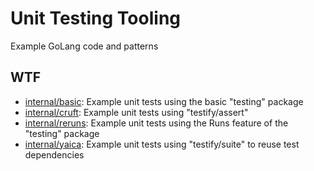 Unit Testing Tooling
====================

Example GoLang code and patterns


WTF
---

- [internal/basic](internal/basic): Example unit tests using the basic "testing" package
- [internal/cruft](internal/cruft): Example unit tests using "testify/assert"
- [internal/reruns](internal/reruns): Example unit tests using the Runs feature of the "testing" package
- [internal/yaica](internal/yaica): Example unit tests using "testify/suite" to reuse test dependencies

